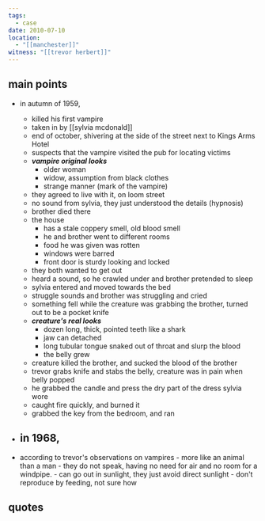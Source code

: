 ```yaml
---
tags:
  - case
date: 2010-07-10
location:
  - "[[manchester]]"
witness: "[[trevor herbert]]"
---
```

## main points
- in autumn of 1959,
	- killed his first vampire
	- taken in by [[sylvia mcdonald]]
	- end of october, shivering at the side of the street next to Kings Arms Hotel
	- suspects that the vampire visited the pub for locating victims
	- ***vampire original looks***
		- older woman
		- widow, assumption from black clothes
		- strange manner (mark of the vampire)
	- they agreed to live with it, on loom street
	- no sound from sylvia, they just understood the details (hypnosis)
	- brother died there
	- the house 
		- has a stale coppery smell, old blood smell
		- he and brother went to different rooms
		- food he was given was rotten
		- windows were barred
		- front door is sturdy looking and locked
	- they both wanted to get out
	- heard a sound, so he crawled under and brother pretended to sleep
	- sylvia entered and moved towards the bed
	- struggle sounds and brother was struggling and cried
	- something fell while the creature was grabbing the brother, turned out to be a pocket knife
	- ***creature's real looks***
		- dozen long, thick, pointed teeth like a shark
		- jaw can detached
		- long tubular tongue snaked out of throat and slurp the blood
		- the belly grew
	- creature killed the brother, and sucked the blood of the brother
	- trevor grabs knife and stabs the belly, creature was in pain when belly popped
	- he grabbed the candle and press the dry part of the dress sylvia wore
	- caught fire quickly, and burned it
	- grabbed the key from the bedroom, and ran

- in 1968,
	- 

- according to trevor's observations on vampires
		- more like an animal than a man
		- they do not speak, having no need for air and no room for a windpipe.
		- can go out in sunlight, they just avoid direct sunlight
		- don't reproduce by feeding, not sure how

## quotes
